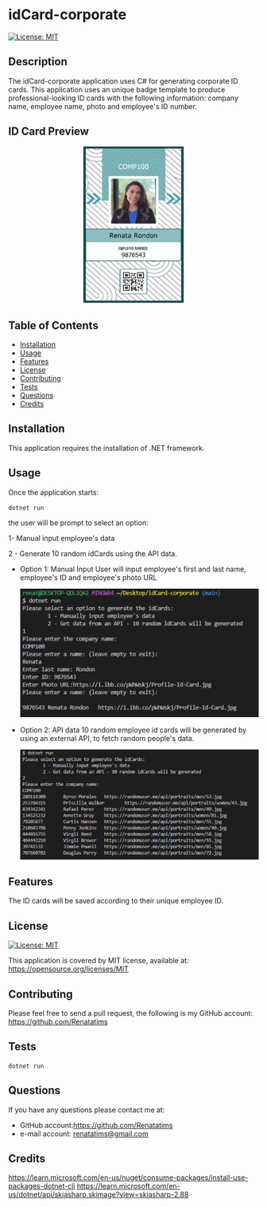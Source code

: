 # idCard-corporate

[![License: MIT](https://img.shields.io/badge/License-MIT-blue.svg)](https://opensource.org/licenses/MIT)

## Description

The idCard-corporate application uses C# for generating corporate ID cards. This application uses an unique badge template to produce professional-looking ID cards with the following information: company name, employee name, photo and employee's ID number.

## ID Card Preview

<p align="center">
<img src="assets/images/9876543_badge.png" alt="idCardPreview" width="40%">
</p>


## Table of Contents

- [Installation](#installation)
- [Usage](#usage)
- [Features](#features)
- [License](#license)
- [Contributing](#contributing)
- [Tests](#tests)
- [Questions](#questions)
- [Credits](#credits)

## Installation

This application requires the installation of .NET framework.

## Usage

Once the application starts:

```
dotnet run
```

the user will be prompt to select an option:

1- Manual input employee's data

2 - Generate 10 random idCards using the API data.

- Option 1: Manual Input
  User will input employee's first and last name, employee's ID and employee's photo URL

  ![Preview](assets/images/Capture2.PNG)

- Option 2: API data
  10 random employee id cards will be generated by using an external API, to fetch random people's data.

  ![Preview](assets/images/Capture3.PNG)

## Features

The ID cards will be saved according to their unique employee ID.

## License

[![License: MIT](https://img.shields.io/badge/License-MIT-blue.svg)](https://opensource.org/licenses/MIT)

This application is covered by MIT license, available at:
https://opensource.org/licenses/MIT

## Contributing
Please feel free to send a pull request, the following is my GitHub account: https://github.com/Renatatims

## Tests

```
dotnet run
```

## Questions

If you have any questions please contact me at:

- GitHub account:https://github.com/Renatatims
- e-mail account: renatatims@gmail.com

## Credits
https://learn.microsoft.com/en-us/nuget/consume-packages/install-use-packages-dotnet-cli
https://learn.microsoft.com/en-us/dotnet/api/skiasharp.skimage?view=skiasharp-2.88


